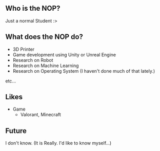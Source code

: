 ## Who is the NOP?
Just a normal Student :>

## What does the NOP do?
- 3D Printer
- Game development using Unity or Unreal Engine 
- Research on Robot
- Research on Machine Learning
- Research on Operating System (I haven't done much of that lately.)

etc...

## Likes
- Game
  - Valorant, Minecraft

## Future
I don't know. (It is Really. I'd like to know myself...)

<!---
NOPLAB/NOPLAB is a ✨ special ✨ repository because its `README.md` (this file) appears on your GitHub profile.
You can click the Preview link to take a look at your changes.
--->
